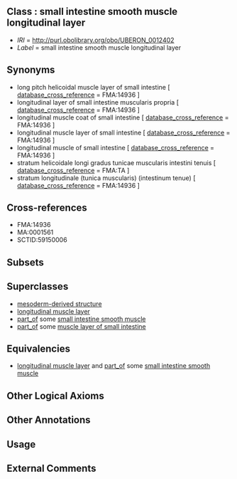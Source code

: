 
## Class : small intestine smooth muscle longitudinal layer

 * *IRI* = http://purl.obolibrary.org/obo/UBERON_0012402
 * *Label* = small intestine smooth muscle longitudinal layer

## Synonyms

 * long pitch helicoidal muscle layer of small intestine [ [database_cross_reference](../../ef/oboInOwl#hasDbXref.md) = FMA:14936 ]
 * longitudinal layer of small intestine muscularis propria [ [database_cross_reference](../../ef/oboInOwl#hasDbXref.md) = FMA:14936 ]
 * longitudinal muscle coat of small intestine [ [database_cross_reference](../../ef/oboInOwl#hasDbXref.md) = FMA:14936 ]
 * longitudinal muscle layer of small intestine [ [database_cross_reference](../../ef/oboInOwl#hasDbXref.md) = FMA:14936 ]
 * longitudinal muscle of small intestine [ [database_cross_reference](../../ef/oboInOwl#hasDbXref.md) = FMA:14936 ]
 * stratum helicoidale longi gradus tunicae muscularis intestini tenuis [ [database_cross_reference](../../ef/oboInOwl#hasDbXref.md) = FMA:TA ]
 * stratum longitudinale (tunica muscularis) (intestinum tenue) [ [database_cross_reference](../../ef/oboInOwl#hasDbXref.md) = FMA:14936 ]

## Cross-references

 * FMA:14936
 * MA:0001561
 * SCTID:59150006

## Subsets


## Superclasses

 * [mesoderm-derived structure](../../UBERON/20/UBERON_0004120.md)
 * [longitudinal muscle layer](../../UBERON/69/UBERON_0012369.md)
 * [part_of](../../BFO/50/BFO_0000050.md) some [small intestine smooth muscle](../../UBERON/39/UBERON_0004239.md)
 * [part_of](../../BFO/50/BFO_0000050.md) some [muscle layer of small intestine](../../UBERON/01/UBERON_0011201.md)

## Equivalencies

 * [longitudinal muscle layer](../../UBERON/69/UBERON_0012369.md) and [part_of](../../BFO/50/BFO_0000050.md) some [small intestine smooth muscle](../../UBERON/39/UBERON_0004239.md)

## Other Logical Axioms


## Other Annotations


## Usage


## External Comments

